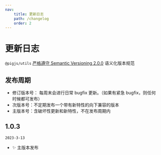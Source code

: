 ```yaml
---
nav:
    title: 更新日志
    path: /changelog
    order: 2
---
```


# 更新日志

`@pigjs/utils` [严格遵守 Semantic Versioning 2.0.0](https://semver.org/lang/zh-CN/) 语义化版本规范

## 发布周期

-   修订版本号： 每周末会进行日常 bugfix 更新。（如果有紧急 bugfix，则任何时候都可发布）
-   次版本号：不定期发布一个带有新特性的向下兼容的版本
-   主版本号：含破坏性更新和新特性，不在发布周期内

<!--
  💄 更新UI和样式文件
  ✨ 引入新功能
  🐛 修复bug
  🚑 添加重要补丁
  🎨 改进代码结构/代码格式
  📦 引入新文件/或者新功能
  ✅ 增加测试代码
  📖 添加/更新文档
  🚀 发布新版本
  👌 提高性能/优化
  🔧 修改配置文件
  🌐 多语言/国际化
 -->

## 1.0.3

`2023-3-13`

-   ✨ 主版本发布
